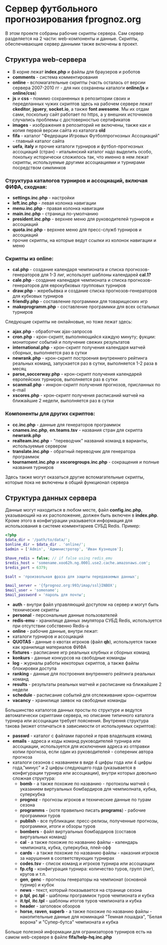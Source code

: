 # Сервер футбольного прогнозирования fprognoz.org
В этом проекте собраны рабочие скрипты сервера.
Сам сервер разделяется на 2 части: web-компоненты и данные.
Скрипты, обеспечивающие сервер данными также включены в проект.
## Структура web-сервера
* В корне лежат **index.php** и файлы для браузеров и роботов
* **comments** - система комментирования
* **online** - вспомагательные скрипты (часть осталась от версии сервера 2007-2010 гг - для них сохранены каталоги **online/js** и **online/css**)
* **js** и **css** - помимо сохраненных в репозитории своих и переделанных чужих скриптов здесь на рабочем сервере лежат **ckeditor**, **jquery**, **socket.io**, а также **font awesome**. Мы их отдам сами, поскольку сайт работает по https, а у внешних источников случались проблемы с достоверностью сертификатов
* **images** - изображения в репозиторий не включены, также как и копия первой версии сайта из каталога **old**
* **fifa** - каталог "Федерации Игровых Футболпрогнозных Ассоциаций" - главный каталог сайта
* **uefa**, **italy** и прочие каталоги турниров и футбол-прогнозных ассоциаций (стран) - итальянский каталог надо выделить особо, покольку исторически сложилось так, что именно в нем лежат скрипты, используемые другими ассоциациями и турнирами посредством симлинков

### Структура каталогов турниров и ассоциаций, включая ФИФА, сходная:
* **settings.inc.php** - настройки
* **left.inc.php** - левая колонка навигации
* **menu.inc.php** - правая колонка навигации
* **main.inc.php** - страница по-умолчанию
* **president.inc.php** - верхнее меню для руководителей турниров и ассоциаций
* **quota.inc.php** - верхнее меню для пресс-служб турниров и ассоциаций
* прочие скрипты, на которые ведут ссылки из колонок навигации и меню

### Скрипты из **online**:
* **cal.php** - создание календаря чемпионата и списка прогнозов-генераторов для 1-3 лиг, использует шаблоны календарей **cal.1?**
* **cale.php** - создание календаря чемпионата и списка прогнозов-генераторов для еврокубковых групповых турниров
* **draw.php** - жеребьёвка и создание списка прогнозов-генераторов для кубковых турниров
* **friendly.php** - составление программки для товарищеских игр 
* **makeprogramm.php** - составление программки для всех остальных турниров

Следующие скрипты не онлайновые, но тоже лежат здесь:
* **ajax.php** - обработчик ajax-запросов
* **cron.php** - крон-скрипт, выполняющийся каждую минуту; фукции: мониторинг событий и получение свежих результатов
* **international.php** - крон-скрипт получения календаря матчей сборных, выполняется раз в сутки
* **newrank.php** - крон-скрипт построения внутреннего рейтинга реальных команд, запускается раз в сутки, выполняется 1-2 раза в месяц 
* **parse_soccerway.php** - крон-скрипт получения календарей европейских турниров, выполняется раз в сутки
* **scanmail.php** - инкрон-скрипт получения прогнозов, присланных по e-mail
* **xscores.php** - крон-скрипт получения расписаний матчей на ближайшие 2 недели, выполняется раз в сутки

### Компоненты для других скриптов:
* **cc.inc.php** - данные для генераторов программок
* **cnames.inc.php**, **en.teams.tsv** - названия стран для скрипта **newrank.php**
* **realteam.inc.php** - "переводчик" названий команд в варианты, используемые сервером  
* **translate.inc.php** - обратный переводчик для генератора программок 
* **tournament.inc.php** и **xscoregroups.inc.php** - сокращения и полные названия турниров 

Здесь также могут оказаться другие вспомагательные скрипты, которые пока не включены в общий функционал сервера

## Структура данных сервера
Данные могут находиться в любом месте, файл **config.inc.php**, указывающий на их расположение, должен быть включен в **index.php**.
Кроме этого в конфигурации указывается информация для использования в системе комментариев СУБД Redis.
Пример:
```php
<?php
$data_dir = '/path/to/data/';
$online_dir = $data_dir . 'online/';
$admin = ['Admin', 'Администротор', 'Иван Кузнецов'];

$have_redis = false; // if false using redis_emu
$redis_host = 'somename.xoo62h.ng.0001.use2.cache.amazonaws.com';
$redis_port = 6379;

$salt = 'произвольная фраза для защиты передаваемых данных';

$mail_server = '{fprognoz.org:993/imap/ssl}INBOX';
$mail_user = 'somename';
$mail_password = 'пароль для почты';
```

* **auth** - внутри файл управляющий доступом на сервер и могут быть технические скрипты 
* **personal** - персональные данные пользователей
* **redis-emu** - хранилище данных эмулятора СУБД Redis, используется при отсутствии собственно Redis-а
* **online** - рабочие данные, внутри лежат:
* каталоги турниров и ассоциаций
* **QUOTAS** - данные о квотах игроков (файл **qb**), используется также как хранилище материалов ФИФА
* **fixtures** - расписание игр реальных клубных и сборных команд
* **konkurs** - данные конкурсов на свободные команды
* **log** - журналы работы некоторых скриптов, а также файлы блокировки доступа
* **ranking** - данные для построения внутреннего рейтинга реальных команд
* **results** - результаты реальных матчей и расписание на ближайшие 2 недели
* **schedule** - расписание событий для отслеживание крон-скриптом
* **vacancy** - хранилище заявок на свободные команды

Большинство каталогов данных просты по структуре и ведутся автоматически скриптами сервера, но описание типичного каталога турнира или ассоциации требует пояснения. Внутрення структура такова (может отличаться в зависимости от используемых скриптов):
* **passwd** - каталог с файлами паролей и прав владельцев команд 
* **emails** - адреса и коды команд руководителей турнира или ассоциации, используется для исключения адреса из отправки копии прогноза, если один из руководителей - сопереник автора прогноза
* каталоги сезонов с названием в виде 4 цифры года или 4 цифры года,"минус" и 2 цифры следующего года (указывается в конфигурации турнира или ассоциации), внутри которых довольно сложная структура:
  * **bomb** - а также похожие по названию - протоколы матчей с указанием виртуальных бомбардиров для чемпиолната, кубка, суперкубка
  * **prognoz** - прогнозы игроков и технические данные по турам сезона 
  * **programms** - (хотя правильно писать **programs**) - рабочие программки туров
  * **publish** - все публикации: пресс-релизы, полученные прогнозы, программки, итоги и обзоры туров 
  * **bombers** - файл виртуальных бомбардиров (составов виртуальных команд)
  * **cal** - а также похожие по названию файлы - календарь чемпионата, кубка, суперкубка, плей-офф
  * **cards** - а также похожие по названию файлы - наказния игроков за нарушения в соответствующих турнирах
  * **codes.tsv** - список команд и игроков турнира или ассоциации
  * **fp.cfg** - конфигурация турнира: количество туров, групп (лиг), кругов и т.п.
  * **gen**, **genc** - прогнозы генераторы на чемпионат (основной турнир) и кубок
  * **news** - текст, который показывается на странице сезона
  * **p.tpl**, **pc.tpl** - шаблоны программок туров чемпионата и кубка
  * **it.tpl**, **itc.tpl** - шаблоны итогов туров чемпионата и кубка
  * **header** - заголовок обзоров
  * **horse**, **raven**, **superb** - а также похожие по названию файлы - накопительные данные для номинаций "Темная лошадка", "Белая ворона" и "Супер-бутса" чемпионата и кубка

Больше полезной информации для огранизаторов турниров есть на самом web-сервере в файле **fifa/help-hq.inc.php**

